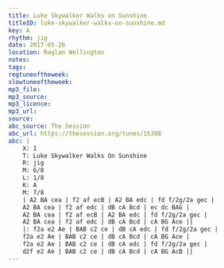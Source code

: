 ```yaml
---
title: Luke Skywalker Walks on Sunshine
titleID: luke-skywalker-walks-on-sunshine.md
key: A
rhythm: jig
date: 2017-05-26
location: Raglan Wellington
notes:
tags:
regtuneoftheweek:
slowtuneoftheweek:
mp3_file:
mp3_source:
mp3_licence:
mp3_url:
source:
abc_source: The Session
abc_url: https://thesession.org/tunes/15398
abc: |
    X: 1
    T: Luke Skywalker Walks On Sunshine
    R: jig
    M: 6/8
    L: 1/8
    K: A
    M: 7/8
    | A2 BA cea | f2 af ecB | A2 BA edc | fd f/2g/2a gec |
    A2 BA cea | f2 af edc | dB cA Bcd | ec dc BAG |
    A2 BA cea | f2 af ecB | A2 BA edc | fd f/2g/2a gec |
    A2 BA cea | f2 af edc | dB cA Bcd | cA BG Ace ||
    |: f2a e2 Ae | BAB c2 ce | dB cA edc | fd f/2g/2a gec |
    f2a e2 Ae | BAB c2 ce | dB cA Bcd | cA BG Ace |
    f2a e2 Ae | BAB c2 ce | dB cA edc | fd f/2g/2a gec |
    d2f e2 Ae | BAB c2 ce | dB cA Bcd | cA BG AcB ||
---
```

